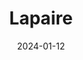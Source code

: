 ---  
layout: startup_page  
title: "Lapaire"  
id: "lapaire.africa"  
permalink: "/lapairelapaire.africa01122024/"  
website: "https://lapaire.africa/"  
funding_round: "Equity"  
funding_amount: "$3M"  
investors: "Investisseurs & Partenaires (I&P), AAIC, FINCA Ventures, Beyond Capital"  
about: "Lapaire is an eyecare startup offering a customer-centric approach to provide stylish, quality eyeglasses at fair prices. They have a one-stop shop model and have already tested the eyesight of over 300,000 people across Africa. Lapaire aims to expand access to affordable and quality eye care across the continent."  
markets: "Eyecare, Healthcare, Retail"  
hq: "Abidjan, Ivory Coast"  
founded_year: "2018"  
linkedin: "https://www.linkedin.com/company/lapaire/"  
twitter: "https://twitter.com/Lapaireke"  
instagram: ""  
facebook: "https://www.facebook.com/lapaireglassesKE/"  
crunchbase: "https://www.crunchbase.com/organization/lapaire-glasses"  
pitchbook: "https://pitchbook.com/profiles/company/436568-95"  

date_display: "12-Jan-2024"  
date: "2024-01-12"

# SEO Optimization  
meta_title: "Lapaire - Equity Funding ($3M)"  
meta_description: "Lapaire, Lapaire is an eyecare startup offering a customer-centric approach to provide stylish, quality eyeglasses at fair prices. They have a one-stop shop mo..."  
meta_keywords: "Lapaire, Eyecare, Healthcare, Retail, Equity funding"  
canonical_url: "https://startup.projectstartups.com/lapairelapaire.africa01122024/"  
---